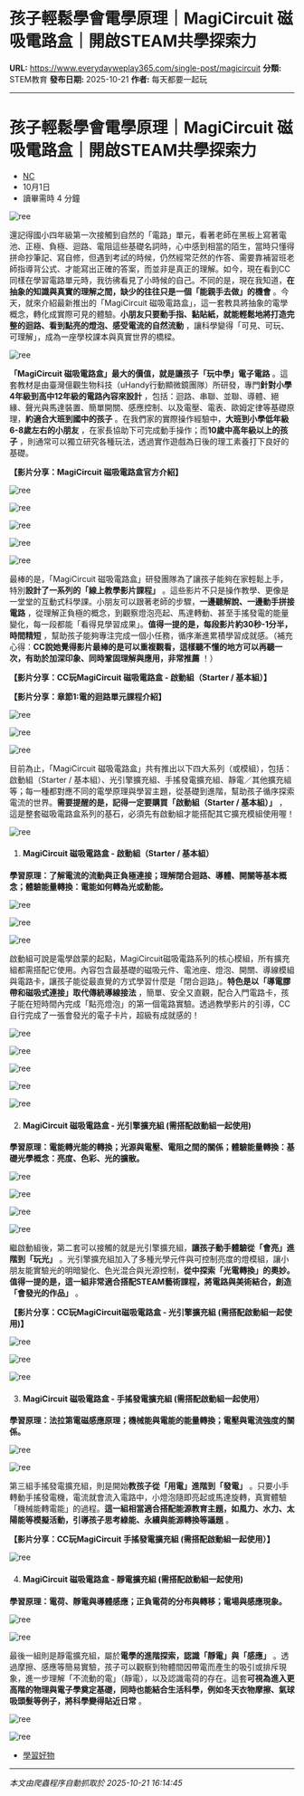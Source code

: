 # 孩子輕鬆學會電學原理｜MagiCircuit 磁吸電路盒｜開啟STEAM共學探索力

**URL:** https://www.everydayweplay365.com/single-post/magicircuit
**分類:** STEM教育
**發布日期:** 2025-10-21
**作者:** 每天都要一起玩

---

# 孩子輕鬆學會電學原理｜MagiCircuit 磁吸電路盒｜開啟STEAM共學探索力

  * [NC](https://www.everydayweplay365.com/profile/nienchi/profile)
  * 10月1日
  * 讀畢需時 4 分鐘



  


![ree](https://static.wixstatic.com/media/d57202_23c12db3775c4b6682ab743dda08946d~mv2.png/v1/fill/w_49,h_37,al_c,q_85,usm_0.66_1.00_0.01,blur_2,enc_avif,quality_auto/d57202_23c12db3775c4b6682ab743dda08946d~mv2.png)

  


還記得國小四年級第一次接觸到自然的「電路」單元，看著老師在黑板上寫著電池、正極、負極、迴路、電阻這些基礎名詞時，心中感到相當的陌生，當時只懂得拼命抄筆記、寫自修，但遇到考試的時候，仍然經常茫然的作答、需要靠補習班老師指導背公式、才能寫出正確的答案，而並非是真正的理解。如今，現在看到CC同樣在學習電路單元時，我彷彿看見了小時候的自己。不同的是，現在我知道，**在抽象的知識與真實的理解之間，缺少的往往只是一個「能親手去做」的機會** 。今天，就來介紹最新推出的「MagiCircuit 磁吸電路盒」，這一套教具將抽象的電學概念，轉化成實際可見的體驗。**小朋友只要動手指、黏貼紙，就能輕鬆地將打造完整的迴路、看到點亮的燈泡、感受電流的自然流動** ，讓科學變得「可見、可玩、可理解」，成為一座學校課本與真實世界的橋樑。

  


![ree](https://static.wixstatic.com/media/d57202_06a2085eb0274dce8b690f13b60f59d0~mv2.png/v1/fill/w_49,h_49,al_c,q_85,usm_0.66_1.00_0.01,blur_2,enc_avif,quality_auto/d57202_06a2085eb0274dce8b690f13b60f59d0~mv2.png)

  


**「MagiCircuit 磁吸電路盒」最大的價值，就是讓孩子「玩中學」電子電路** 。這套教材是由臺灣億觀生物科技（uHandy行動顯微鏡團隊）所研發，專門**針對小學4年級到高中12年級的電路內容來設計** ，包括：迴路、串聯、並聯、導體、絕緣、聲光與馬達裝置、簡單開關、感應控制、以及電壓、電表、歐姆定律等基礎原理，**約適合大班到國中的孩子** 。在我們家的實際操作經驗中，**大班到小學低年級6-8歲左右的小朋友** ，在家長協助下可完成動手操作；而**10歲中高年級以上的孩子** ，則通常可以獨立研究各種玩法，透過實作遊戲為日後的理工素養打下良好的基礎。

  


**【影片分享：MagiCircuit 磁吸電路盒官方介紹】**

  


![ree](https://static.wixstatic.com/media/d57202_7ebce774fe024a898dcce0dd1927c994~mv2.png/v1/fill/w_48,h_48,al_c,q_85,usm_0.66_1.00_0.01,blur_2,enc_avif,quality_auto/d57202_7ebce774fe024a898dcce0dd1927c994~mv2.png)

![ree](https://static.wixstatic.com/media/d57202_bed96a38c835479195d40f2a15866d78~mv2.png/v1/fill/w_49,h_37,al_c,q_85,usm_0.66_1.00_0.01,blur_2,enc_avif,quality_auto/d57202_bed96a38c835479195d40f2a15866d78~mv2.png)

![ree](https://static.wixstatic.com/media/d57202_83fa48b613bc4e3ea51f71e0c46cf054~mv2.png/v1/fill/w_49,h_37,al_c,q_85,usm_0.66_1.00_0.01,blur_2,enc_avif,quality_auto/d57202_83fa48b613bc4e3ea51f71e0c46cf054~mv2.png)

![ree](https://static.wixstatic.com/media/d57202_22e77f41fa7944d3aa41175b835ad7e6~mv2.png/v1/fill/w_59,h_38,al_c,q_85,usm_0.66_1.00_0.01,blur_2,enc_avif,quality_auto/d57202_22e77f41fa7944d3aa41175b835ad7e6~mv2.png)

![ree](https://static.wixstatic.com/media/d57202_c7b3e8d642044d2baf0dadd0941abbf8~mv2.png/v1/fill/w_56,h_39,al_c,q_85,usm_0.66_1.00_0.01,blur_2,enc_avif,quality_auto/d57202_c7b3e8d642044d2baf0dadd0941abbf8~mv2.png)

  


最棒的是，「MagiCircuit 磁吸電路盒」研發團隊為了讓孩子能夠在家輕鬆上手，特別**設計了一系列的「線上教學影片課程」** 。這些影片不只是操作教學、更像是一堂堂的互動式科學課。小朋友可以跟著老師的步驟，**一邊聽解說、一邊動手拼接電路** ，從理解正負極的概念，到觀察燈泡亮起、馬達轉動、甚至手搖發電的能量變化，每一段都能「看得見學習成果」。**值得一提的是，每段影片約30秒-1分半，時間精短** ，幫助孩子能夠專注完成一個小任務，循序漸進累積學習成就感。（補充心得：**CC說她覺得影片最棒的是可以重複觀看，這樣聽不懂的地方可以再聽一次，有助於加深印象、同時鞏固理解與應用，非常推薦** ！）

  


**【影片分享：CC玩MagiCircuit 磁吸電路盒 - 啟動組（Starter / 基本組）】**

  


**【影片分享：章節1:電的迴路單元課程介紹】**

  


![ree](https://static.wixstatic.com/media/d57202_3a4beac7591d4e738d248c8e8b4cc6cb~mv2.png/v1/fill/w_49,h_26,al_c,q_85,usm_0.66_1.00_0.01,blur_2,enc_avif,quality_auto/d57202_3a4beac7591d4e738d248c8e8b4cc6cb~mv2.png)

  


![ree](https://static.wixstatic.com/media/d57202_4891a8c16c014388b484cd44d12396b9~mv2.png/v1/fill/w_49,h_37,al_c,q_85,usm_0.66_1.00_0.01,blur_2,enc_avif,quality_auto/d57202_4891a8c16c014388b484cd44d12396b9~mv2.png)

![ree](https://static.wixstatic.com/media/d57202_400b8e191812475bbe6537ceb7e56f6d~mv2.png/v1/fill/w_49,h_37,al_c,q_85,usm_0.66_1.00_0.01,blur_2,enc_avif,quality_auto/d57202_400b8e191812475bbe6537ceb7e56f6d~mv2.png)

  


目前為止，「MagiCircuit 磁吸電路盒」共有推出以下四大系列（或模組），包括：啟動組（Starter / 基本組）、光引擎擴充組、手搖發電擴充組、靜電／其他擴充組等；每一種都對應不同的電學原理與學習主題，從基礎到進階，幫助孩子循序探索電流的世界。**需要提醒的是，記得一定要購買「啟動組（Starter / 基本組）」** ，這是整套磁吸電路盒系列的基石，必須先有啟動組才能搭配其它擴充模組使用喔！

  


![ree](https://static.wixstatic.com/media/d57202_40410e66f6ba47af82a5fdec62653c0e~mv2.png/v1/fill/w_49,h_37,al_c,q_85,usm_0.66_1.00_0.01,blur_2,enc_avif,quality_auto/d57202_40410e66f6ba47af82a5fdec62653c0e~mv2.png)

  


  1. #### **MagiCircuit 磁吸電路盒 - 啟動組（Starter / 基本組）**




**學習原理：了解電流的流動與正負極連接；理解閉合迴路、導體、開關等基本概念；體驗能量轉換：電能如何轉為光或動能。**

![ree](https://static.wixstatic.com/media/d57202_1f6290f5bdd64520afbc8e338596d8a5~mv2.png/v1/fill/w_49,h_37,al_c,q_85,usm_0.66_1.00_0.01,blur_2,enc_avif,quality_auto/d57202_1f6290f5bdd64520afbc8e338596d8a5~mv2.png)

![ree](https://static.wixstatic.com/media/d57202_5f1025c1ddfb41f7b8aca09d1d461e41~mv2.png/v1/fill/w_49,h_37,al_c,q_85,usm_0.66_1.00_0.01,blur_2,enc_avif,quality_auto/d57202_5f1025c1ddfb41f7b8aca09d1d461e41~mv2.png)

![ree](https://static.wixstatic.com/media/d57202_2bdf4bf3f17841ba938b11e8e3d395ae~mv2.png/v1/fill/w_48,h_48,al_c,q_85,usm_0.66_1.00_0.01,blur_2,enc_avif,quality_auto/d57202_2bdf4bf3f17841ba938b11e8e3d395ae~mv2.png)

  


啟動組可說是電學啟蒙的起點，MagiCircuit磁吸電路系列的核心模組，所有擴充組都需搭配它使用。內容包含最基礎的磁吸元件、電池座、燈泡、開關、導線模組與電路卡，讓孩子能從最直覺的方式學習什麼是「閉合迴路」。**特色是以「導電膠帶和磁吸式連接」取代傳統導線接法** ，簡單、安全又直觀，配合入門電路卡，孩子能在短時間內完成「點亮燈泡」的第一個電路實驗。透過教學影片的引導，CC自行完成了一張會發光的電子卡片，超級有成就感的！

  


![ree](https://static.wixstatic.com/media/d57202_8c26dac5ebdd4dcd9ddba4070ba238c3~mv2.png/v1/fill/w_49,h_37,al_c,q_85,usm_0.66_1.00_0.01,blur_2,enc_avif,quality_auto/d57202_8c26dac5ebdd4dcd9ddba4070ba238c3~mv2.png)

![ree](https://static.wixstatic.com/media/d57202_f633b146eb0a44a3b48a029fd2954752~mv2.png/v1/fill/w_49,h_37,al_c,q_85,usm_0.66_1.00_0.01,blur_2,enc_avif,quality_auto/d57202_f633b146eb0a44a3b48a029fd2954752~mv2.png)

![ree](https://static.wixstatic.com/media/d57202_9d0fe04b01ad488fadda081766b71e0f~mv2.png/v1/fill/w_49,h_37,al_c,q_85,usm_0.66_1.00_0.01,blur_2,enc_avif,quality_auto/d57202_9d0fe04b01ad488fadda081766b71e0f~mv2.png)

  


![ree](https://static.wixstatic.com/media/d57202_15013c06e4b2481597c197005b814810~mv2.png/v1/fill/w_49,h_37,al_c,q_85,usm_0.66_1.00_0.01,blur_2,enc_avif,quality_auto/d57202_15013c06e4b2481597c197005b814810~mv2.png)

![ree](https://static.wixstatic.com/media/d57202_79b2937688d046f0a8e4a4872a18c7cd~mv2.png/v1/fill/w_49,h_37,al_c,q_85,usm_0.66_1.00_0.01,blur_2,enc_avif,quality_auto/d57202_79b2937688d046f0a8e4a4872a18c7cd~mv2.png)

  


  2. #### **MagiCircuit 磁吸電路盒 - 光引擎擴充組 (需搭配啟動組一起使用)**




**學習原理：電能轉光能的轉換；光源與電壓、電阻之間的關係；體驗能量轉換：基礎光學概念：亮度、色彩、光的擴散。**

  


![ree](https://static.wixstatic.com/media/d57202_2ef3426d3ea147e9acd44be941c867ec~mv2.png/v1/fill/w_49,h_37,al_c,q_85,usm_0.66_1.00_0.01,blur_2,enc_avif,quality_auto/d57202_2ef3426d3ea147e9acd44be941c867ec~mv2.png)

![ree](https://static.wixstatic.com/media/d57202_dd348bf1deb74734939a7625454f5302~mv2.png/v1/fill/w_49,h_37,al_c,q_85,usm_0.66_1.00_0.01,blur_2,enc_avif,quality_auto/d57202_dd348bf1deb74734939a7625454f5302~mv2.png)

![ree](https://static.wixstatic.com/media/d57202_e108dd5a7bd34baf8023d105ad0734c7~mv2.png/v1/fill/w_49,h_37,al_c,q_85,usm_0.66_1.00_0.01,blur_2,enc_avif,quality_auto/d57202_e108dd5a7bd34baf8023d105ad0734c7~mv2.png)

![ree](https://static.wixstatic.com/media/d57202_5afe1745bd3c4bf7bfcb9110e47ef4d4~mv2.png/v1/fill/w_49,h_37,al_c,q_85,usm_0.66_1.00_0.01,blur_2,enc_avif,quality_auto/d57202_5afe1745bd3c4bf7bfcb9110e47ef4d4~mv2.png)

  


繼啟動組後，第二套可以接觸的就是光引擎擴充組，**讓孩子動手體驗從「會亮」進階到「玩光」** 。光引擎擴充組加入了多種光學元件與可控制亮度的燈模組，讓小朋友能實驗光的明暗變化、色光混合與光源控制，**從中探索「光電轉換」的奧妙。值得一提的是，這一組非常適合搭配STEAM藝術課程，將電路與美術結合，創造「會發光的作品」** 。

  


**【影片分享：CC玩MagiCircuit****磁吸電路盒 - 光引擎擴充組 (需搭配啟動組一起使用)****】**

![ree](https://static.wixstatic.com/media/d57202_da716d0ee0b0482d991af476a4993118~mv2.png/v1/fill/w_48,h_48,al_c,q_85,usm_0.66_1.00_0.01,blur_2,enc_avif,quality_auto/d57202_da716d0ee0b0482d991af476a4993118~mv2.png)

![ree](https://static.wixstatic.com/media/d57202_7f0d445cbba14acf96c47df360262ffa~mv2.png/v1/fill/w_48,h_48,al_c,q_85,usm_0.66_1.00_0.01,blur_2,enc_avif,quality_auto/d57202_7f0d445cbba14acf96c47df360262ffa~mv2.png)

![ree](https://static.wixstatic.com/media/d57202_4a6e1e9177d74b3ea79807f063cc53e3~mv2.png/v1/fill/w_56,h_73,al_c,q_85,usm_0.66_1.00_0.01,blur_2,enc_avif,quality_auto/d57202_4a6e1e9177d74b3ea79807f063cc53e3~mv2.png)

  


  3. #### **MagiCircuit 磁吸電路盒 - 手搖發電擴充組 (需搭配啟動組一起使用）**




**學習原理：法拉第電磁感應原理；機械能與電能的能量轉換；電壓與電流強度的關係。**

  


![ree](https://static.wixstatic.com/media/d57202_499f474d9d3e463cae83c04b0a7f7e80~mv2.png/v1/fill/w_49,h_37,al_c,q_85,usm_0.66_1.00_0.01,blur_2,enc_avif,quality_auto/d57202_499f474d9d3e463cae83c04b0a7f7e80~mv2.png)

![ree](https://static.wixstatic.com/media/d57202_5a3d3bc304fa45d1be35e49a4230f8f0~mv2.png/v1/fill/w_49,h_37,al_c,q_85,usm_0.66_1.00_0.01,blur_2,enc_avif,quality_auto/d57202_5a3d3bc304fa45d1be35e49a4230f8f0~mv2.png)

  


第三組手搖發電擴充組，則是開始**教孩子從「用電」進階到「發電」** 。只要小手轉動手搖發電機，電流就會流入電路中，小燈泡隨即亮起或馬達旋轉，真實體驗「機械能轉電能」的過程。**這一組相當適合搭配能源教育主題，如風力、水力、太陽能等模擬活動，引導孩子思考綠能、永續與能源轉換等議題** 。

  


**【影片分享：CC玩MagiCircuit 手搖發電擴充組 (需搭配啟動組一起使用）】**

![ree](https://static.wixstatic.com/media/d57202_ef92cfa0f50d452994c0fbf26840cbdc~mv2.png/v1/fill/w_48,h_48,al_c,q_85,usm_0.66_1.00_0.01,blur_2,enc_avif,quality_auto/d57202_ef92cfa0f50d452994c0fbf26840cbdc~mv2.png)

  


  4. #### **MagiCircuit 磁吸電路盒 - 靜電擴充組 (需搭配啟動組一起使用)**




**學習原理：電荷、靜電與導體感應；正負電荷的分布與轉移；電場與感應現象。**

  


![ree](https://static.wixstatic.com/media/d57202_f21670c2b1ee4c8fba2cef0883424db3~mv2.png/v1/fill/w_49,h_37,al_c,q_85,usm_0.66_1.00_0.01,blur_2,enc_avif,quality_auto/d57202_f21670c2b1ee4c8fba2cef0883424db3~mv2.png)

![ree](https://static.wixstatic.com/media/d57202_2d6555d58ba248e0af0bd420d8c6d673~mv2.png/v1/fill/w_48,h_48,al_c,q_85,usm_0.66_1.00_0.01,blur_2,enc_avif,quality_auto/d57202_2d6555d58ba248e0af0bd420d8c6d673~mv2.png)

  


最後一組則是靜電擴充組，屬於**電學的進階探索，認識「靜電」與「感應」** 。透過摩擦、感應等簡易實驗，孩子可以觀察到物體間因帶電而產生的吸引或排斥現象，進一步理解「不流動的電」（靜電），以及認識電荷的存在。這套**可視為進入更高階的物理與電子學奠定基礎，同時也能結合生活科學，例如冬天衣物摩擦、氣球吸頭髮等例子，將科學變得貼近日常** 。

  


![ree](https://static.wixstatic.com/media/d57202_e856826ea1fe48eebf41268d112a0668~mv2.png/v1/fill/w_49,h_37,al_c,q_85,usm_0.66_1.00_0.01,blur_2,enc_avif,quality_auto/d57202_e856826ea1fe48eebf41268d112a0668~mv2.png)

![ree](https://static.wixstatic.com/media/d57202_67342b232cd94dbfadb07ab5acfb6dde~mv2.png/v1/fill/w_49,h_37,al_c,q_85,usm_0.66_1.00_0.01,blur_2,enc_avif,quality_auto/d57202_67342b232cd94dbfadb07ab5acfb6dde~mv2.png)

  


  


  * [學習好物](https://www.everydayweplay365.com/home/categories/學習好物)




---

*本文由爬蟲程序自動抓取於 2025-10-21 16:14:45*
